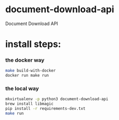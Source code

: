 # document-download-api
Document Download API


# install steps:

### the docker way
```bash
make build-with-docker
docker run make run
```

### the local way
```bash
mkvirtualenv -p python3 document-download-api
brew install libmagic
pip install -r requirements-dev.txt
make run
```
